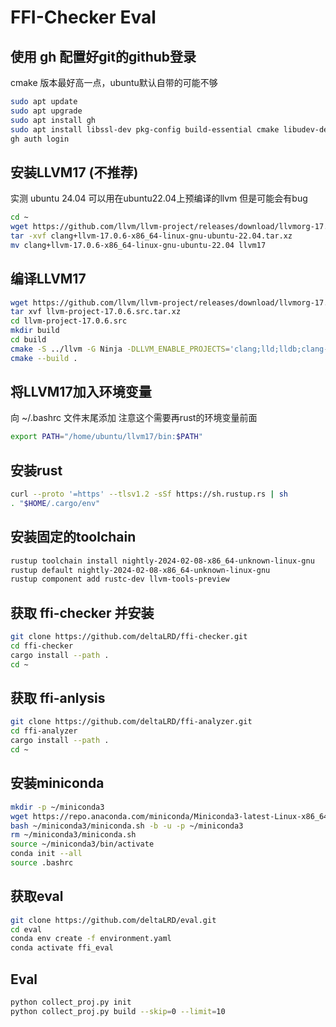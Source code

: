 # FFI-Checker Eval

## 使用 gh 配置好git的github登录
cmake 版本最好高一点，ubuntu默认自带的可能不够
```bash
sudo apt update
sudo apt upgrade
sudo apt install gh 
sudo apt install libssl-dev pkg-config build-essential cmake libudev-dev graphviz libzstd-dev libncurses-dev libxml2-dev ninja-build -y
gh auth login
```

## 安装LLVM17 (不推荐)
实测 ubuntu 24.04 可以用在ubuntu22.04上预编译的llvm 但是可能会有bug
```bash
cd ~
wget https://github.com/llvm/llvm-project/releases/download/llvmorg-17.0.6/clang+llvm-17.0.6-x86_64-linux-gnu-ubuntu-22.04.tar.xz
tar -xvf clang+llvm-17.0.6-x86_64-linux-gnu-ubuntu-22.04.tar.xz
mv clang+llvm-17.0.6-x86_64-linux-gnu-ubuntu-22.04 llvm17
```

## 编译LLVM17
```bash
wget https://github.com/llvm/llvm-project/releases/download/llvmorg-17.0.6/llvm-project-17.0.6.src.tar.xz
tar xvf llvm-project-17.0.6.src.tar.xz
cd llvm-project-17.0.6.src
mkdir build
cd build
cmake -S ../llvm -G Ninja -DLLVM_ENABLE_PROJECTS='clang;lld;lldb;clang-tools-extra' -DCMAKE_BUILD_TYPE=Release -DLLVM_PARALLEL_LINK_JOBS=1 -DCMAKE_INSTALL_PREFIX=/home/ubuntu/llvm17 -DLLVM_TARGETS_TO_BUILD='X86'
cmake --build .
```

## 将LLVM17加入环境变量

向 ~/.bashrc 文件末尾添加
注意这个需要再rust的环境变量前面
```bash
export PATH="/home/ubuntu/llvm17/bin:$PATH"
```

## 安装rust

```bash
curl --proto '=https' --tlsv1.2 -sSf https://sh.rustup.rs | sh
. "$HOME/.cargo/env"
```

## 安装固定的toolchain

```bash
rustup toolchain install nightly-2024-02-08-x86_64-unknown-linux-gnu
rustup default nightly-2024-02-08-x86_64-unknown-linux-gnu
rustup component add rustc-dev llvm-tools-preview
```

## 获取 ffi-checker 并安装

```bash
git clone https://github.com/deltaLRD/ffi-checker.git
cd ffi-checker
cargo install --path .
cd ~
```

## 获取 ffi-anlysis

```bash
git clone https://github.com/deltaLRD/ffi-analyzer.git
cd ffi-analyzer
cargo install --path .
cd ~
```

## 安装miniconda

```bash
mkdir -p ~/miniconda3
wget https://repo.anaconda.com/miniconda/Miniconda3-latest-Linux-x86_64.sh -O ~/miniconda3/miniconda.sh
bash ~/miniconda3/miniconda.sh -b -u -p ~/miniconda3
rm ~/miniconda3/miniconda.sh
source ~/miniconda3/bin/activate
conda init --all
source .bashrc
```

## 获取eval

```bash
git clone https://github.com/deltaLRD/eval.git
cd eval
conda env create -f environment.yaml
conda activate ffi_eval 
```

## Eval
```bash
python collect_proj.py init
python collect_proj.py build --skip=0 --limit=10
```